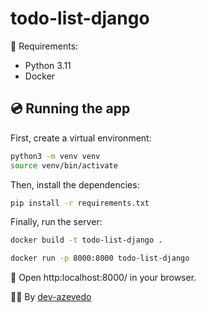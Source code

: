 # todo-list-django

🚧 Requirements:

- Python 3.11
- Docker

## 💿 Running the app

First, create a virtual environment:

```bash
python3 -m venv venv
source venv/bin/activate
```

Then, install the dependencies:

```bash
pip install -r requirements.txt
```

Finally, run the server:

```bash
docker build -t todo-list-django .

docker run -p 8000:8000 todo-list-django

```

🏁 Open http:localhost:8000/ in your browser.

✌🏼 By [dev-azevedo](https://linkedin.com/in/dev-azevedo)